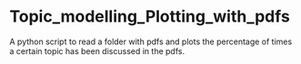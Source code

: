 # Topic_modelling_Plotting_with_pdfs
A python script to read a folder with pdfs and plots the percentage of times a certain topic has been discussed  in the pdfs.
